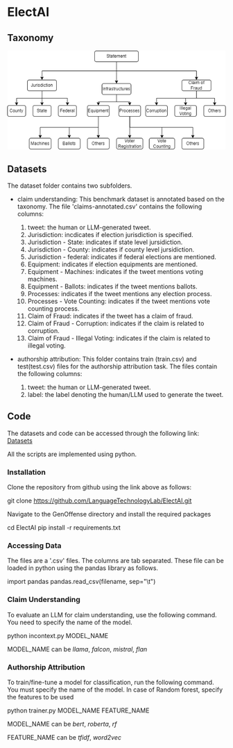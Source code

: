 ElectAI
=======

Taxonomy
--------

![](proposed-taxonomy.png)

Datasets
--------

The dataset folder contains two subfolders.

*   claim understanding: This benchmark dataset is annotated based on the taxonomy. The file 'claims-annotated.csv' contains the following columns:
    1.  tweet: the human or LLM-generated tweet.
    2.  Jurisdiction: incdicates if election jurisdiction is specified.
    3.  Jurisdiction - State: indicates if state level jursidiction.
    4.  Jurisdiction - County: indicates if county level jursidiction.
    5.  Jurisdiction - federal: indicates if federal elections are mentioned.
    6.  Equipment: indicates if election equipments are mentioned.
    7.  Equipment - Machines: indicates if the tweet mentions voting machines.
    8.  Equipment - Ballots: indicates if the tweet mentions ballots.
    9.  Processes: indicates if the tweet mentions any election process.
    10.  Processes - Vote Counting: indicates if the tweet mentions vote counting process.
    11.  Claim of Fraud: indicates if the tweet has a claim of fraud.
    12.  Claim of Fraud - Corruption: indicates if the claim is related to corruption.
    13.  Claim of Fraud - Illegal Voting: indicates if the claim is related to illegal voting.
  
*   authorship attribution: This folder contains train (train.csv) and test(test.csv) files for the authorship attribution task. The files contain the following columns:
    1.  tweet: the human or LLM-generated tweet.
    2.  label: the label denoting the human/LLM used to generate the tweet.

Code
----

The datasets and code can be accessed through the following link: [Datasets](https://github.com/LanguageTechnologyLab/ElectAI)

All the scripts are implemented using python.  
  

### Installation

Clone the repository from github using the link above as follows:

git clone https://github.com/LanguageTechnologyLab/ElectAI.git

Navigate to the GenOffense directory and install the required packages

cd ElectAI
pip install -r requirements.txt

### Accessing Data

The files are a '.csv' files. The columns are tab separated. These file can be loaded in python using the pandas library as follows.

import pandas
pandas.read\_csv(filename, sep="\\t")

### Claim Understanding

To evaluate an LLM for claim understanding, use the following command. You need to specify the name of the model.

python incontext.py MODEL\_NAME

MODEL\_NAME can be _llama_, _falcon_, _mistral_, _flan_

### Authorship Attribution

To train/fine-tune a model for classification, run the following command. You must specify the name of the model. In case of Random forest, specify the features to be used

python trainer.py MODEL\_NAME FEATURE\_NAME

MODEL\_NAME can be _bert_, _roberta_, _rf_

FEATURE\_NAME can be _tfidf_, _word2vec_
